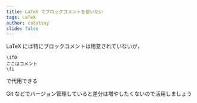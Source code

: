 ```yaml
---
title: LaTeX でブロックコメントを使いたい
tags: LaTeX
author: catatsuy
slide: false
---
```

LaTeX には特にブロックコメントは用意されていないが，

```latex:
\if0
ここはコメント
\fi
```

で代用できる

Git などでバージョン管理していると差分は増やしたくないので活用しましょう
